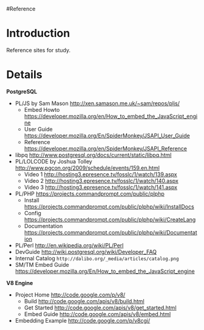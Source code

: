 #Reference

# Introduction #

Reference sites for study.

# Details #

**PostgreSQL**
  * PL/JS by Sam Mason http://xen.samason.me.uk/~sam/repos/pljs/
    * Embed Howto https://developer.mozilla.org/en/How_to_embed_the_JavaScript_engine
    * User Guide https://developer.mozilla.org/En/SpiderMonkey/JSAPI_User_Guide
    * Reference https://developer.mozilla.org/en/SpiderMonkey/JSAPI_Reference
  * libpq http://www.postgresql.org/docs/current/static/libpq.html
  * PL/LOLCODE by Joshua Tolley http://www.pgcon.org/2009/schedule/events/159.en.html
    * Video 1 http://hosting3.epresence.tv/fosslc/1/watch/139.aspx
    * Video 2 http://hosting3.epresence.tv/fosslc/1/watch/140.aspx
    * Video 3 http://hosting3.epresence.tv/fosslc/1/watch/141.aspx
  * PL/PHP https://projects.commandprompt.com/public/plphp
    * Install https://projects.commandprompt.com/public/plphp/wiki/InstallDocs
    * Config https://projects.commandprompt.com/public/plphp/wiki/CreateLang
    * Documentation https://projects.commandprompt.com/public/plphp/wiki/Documentation
  * PL/Perl http://en.wikipedia.org/wiki/PL/Perl
  * DevGuide http://wiki.postgresql.org/wiki/Developer_FAQ
  * Internal Catalog `http://dalibo.org/_media/articles/catalog.png`
  * SM/TM Embed Guide https://developer.mozilla.org/En/How_to_embed_the_JavaScript_engine

**V8 Engine**
  * Project Home http://code.google.com/p/v8/
    * Build http://code.google.com/apis/v8/build.html
    * Get Started http://code.google.com/apis/v8/get_started.html
    * Embed Guide http://code.google.com/apis/v8/embed.html
  * Embedding Example http://code.google.com/p/v8cgi/